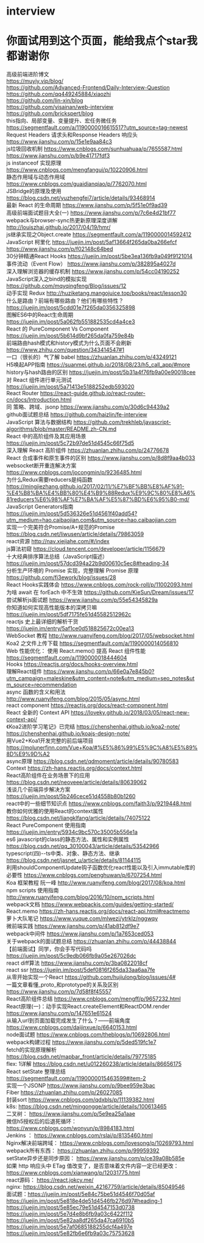 # interview
# 你面试用到这个页面，能给我点个star我都谢谢你
高级前端进阶博文  
https://muyiy.vip/blog/  
https://github.com/Advanced-Frontend/Daily-Interview-Question   
https://github.com/qq449245884/xiaozhi  
https://github.com/lin-xin/blog  
https://github.com/yisainan/web-interview  
https://github.com/brickspert/blog  
this指向、局部变量、变量提升、宏任务微任务    https://segmentfault.com/a/1190000016615517?utm_source=tag-newest  
Request Headers 请求头和Response Headers 响应头    https://www.jianshu.com/p/15e1e9aa84c3  
js垃圾回收机制   https://www.cnblogs.com/sunhuahuaa/p/7655587.html   https://www.jianshu.com/p/b9e41717fdf3  
js instanceof 实现原理     https://www.cnblogs.com/mengfangui/p/10220906.html  
静态作用域与动态作用域  https://www.cnblogs.com/guaidianqiao/p/7762070.html  
JSBridge的原理及使用  https://blog.csdn.net/yuzhengfei7/article/details/93468914  
最新 React 的生命周期  https://www.jianshu.com/p/5f51e0f9ad39  
高级前端面试题目大全(一)  https://www.jianshu.com/p/7c6e4d21bf77  
webpack与browser-sync热更新原理深度讲解  http://louiszhai.github.io/2017/04/19/hmr/  
js继承实现之Object.create  https://segmentfault.com/a/1190000014592412  
JavaScript 柯里化  https://juejin.im/post/5af13664f265da0ba266efcf  https://www.jianshu.com/p/f02148c64bed  
30分钟精通React Hooks https://juejin.im/post/5be3ea136fb9a049f9121014  
事件流动（Event Flow）  https://www.jianshu.com/p/382895a4027d  
深入理解浏览器的缓存机制  https://www.jianshu.com/p/54cc04190252  
JavaScript深入之bind的模拟实现  https://github.com/mqyqingfeng/Blog/issues/12  
动手实现 Redux  http://huziketang.mangojuice.top/books/react/lesson30  
什么是路由？前端有哪些路由？他们有哪些特性？  https://juejin.im/post/5cdd01e7f265da0356325898  
图解ES6中的React生命周期  https://juejin.im/post/5a062fb551882535cd4a4ce3  
React 的 PureComponent Vs Component  https://juejin.im/post/5b614d9bf265da0fa759e84b  
前端路由hash模式和history模式为什么页面不会刷新  https://www.zhihu.com/question/343414547#1  
一口（很长的）气了解 babel  https://zhuanlan.zhihu.com/p/43249121  
H5唤起APP指南  https://suanmei.github.io/2018/08/23/h5_call_app/#more  
history与hash路由的区别  https://juejin.im/post/5b31a4f76fb9a00e90018cee  
对 React 组件进行单元测试  https://juejin.im/post/5a71413e5188252edb593020  
React Router  https://react-guide.github.io/react-router-cn/docs/Introduction.html  
同
策略、跨域、jsonp  https://www.jianshu.com/p/30d6c94439a2  
github面试题总结  https://github.com/haizlin/fe-interview  
JavaScript 算法与数据结构  https://github.com/trekhleb/javascript-algorithms/blob/master/README.zh-CN.md  
React 中的高阶组件及其应用场景  https://juejin.im/post/5c72b97de51d4545c66f75d5  
深入理解 React 高阶组件  https://zhuanlan.zhihu.com/p/24776678  
React 合成事件和原生事件的区别  https://www.jianshu.com/p/8d8f9aa4b033  
websocket断开重连解决方案  https://www.cnblogs.com/jocongmin/p/9236485.html  
为什么Redux需要reducers是纯函数  https://mingjiezhang.github.io/2017/02/11/%E7%BF%BB%E8%AF%91-%E4%B8%BA%E4%BB%80%E4%B9%88Redux%E9%9C%80%E8%A6%81reducers%E6%98%AF%E7%BA%AF%E5%87%BD%E6%95%B0-md/  
JavaScript Generators指南  https://juejin.im/post/5d536326e51d4561f40add54?utm_medium=hao.caibaojian.com&utm_source=hao.caibaojian.com  
实现一个完美符合Promise/A+规范的Promise  https://blog.csdn.net/liwusen/article/details/79863059  
react资源  http://nav.xiejiahe.com/#/index  
js算法初窥  https://cloud.tencent.com/developer/article/1156679  
十大经典排序算法总结（JavaScript描述）  https://juejin.im/post/57dcd394a22b9d00610c5ec8#heading-34  
分析生产环境的 Promise 实现，完整理解 Promise 原理   https://github.com/fi3ework/blog/issues/28  
React Hooks实践体会  https://www.cnblogs.com/rock-roll/p/11002093.html  
为啥 await 在 forEach 中不生效  https://github.com/KieSun/Dream/issues/17  
尝试解析js面试题  https://www.jianshu.com/p/55e54345829a  
你知道如何实现高性能版本的深拷贝嘛  https://juejin.im/post/5df7175fe51d45582512962c  
reactjs 史上最详细的解析干货  https://juejin.im/entry/5af1ce0d518825672c00ea13  
WebSocket 教程  http://www.ruanyifeng.com/blog/2017/05/websocket.html  
Koa2 之文件上传下载  https://segmentfault.com/a/1190000014056810  
Web 性能优化： 使用 React.memo() 提高 React 组件性能  https://segmentfault.com/a/1190000018444604  
Hooks  https://reactjs.org/docs/hooks-overview.html  
理解React组件  https://www.jianshu.com/p/66e0a7e845b0?utm_campaign=maleskine&utm_content=note&utm_medium=seo_notes&utm_source=recommendation  
async 函数的含义和用法  http://www.ruanyifeng.com/blog/2015/05/async.html  
react component  https://reactjs.org/docs/react-component.html  
React 全新的 Context API  https://loveky.github.io/2018/03/05/react-new-context-api/  
《Koa2进阶学习笔记》已完结  https://chenshenhai.github.io/koa2-note/    https://chenshenhai.github.io/koajs-design-note/  
用Vue2+Koa1开发完整的前后端项目  https://molunerfinn.com/Vue+Koa/#%E5%86%99%E5%9C%A8%E5%89%8D%E9%9D%A2  
async原理  https://blog.csdn.net/qdmoment/article/details/90780583  
Context  https://zh-hans.reactjs.org/docs/context.html  
React高阶组件在业务场景下的应用  https://blog.csdn.net/neoveee/article/details/80639062  
浅谈几个前端异步解决方案  https://juejin.im/post/5b246cece51d4558b80b1260  
react中的一些细节知识点  https://www.cnblogs.com/faith3/p/9219448.html  
教你如何优雅的使用React的context属性  https://blog.csdn.net/liangklfang/article/details/74075122  
React PureComponent 使用指南  https://juejin.im/entry/5934c9bc570c35005b556e1a  
es6 javascript的class的静态方法、属性和实例属性  https://blog.csdn.net/qq_30100043/article/details/53542966  
typescript(四)--ts中类、对象、静态方法、继承  https://blog.csdn.net/jasnet_u/article/details/81144115  
利用shouldComponentUpdate钩子函数优化react性能以及引入immutable库的必要性  https://www.cnblogs.com/penghuwan/p/6707254.html  
Koa 框架教程 阮一峰  http://www.ruanyifeng.com/blog/2017/08/koa.html  
npm scripts 使用指南  http://www.ruanyifeng.com/blog/2016/10/npm_scripts.html  
webpack文档 https://www.webpackjs.com/guides/getting-started/  
React.memo  https://zh-hans.reactjs.org/docs/react-api.html#reactmemo  
萝卜大队笔记  https://www.yuque.com/mlwezi/ytrklz/nggwqy  
微前端实践 https://www.jianshu.com/p/41ab812df9e7  
webpack中间件 https://www.jianshu.com/p/1a7653ced053  
关于webpack的面试题总结  https://zhuanlan.zhihu.com/p/44438844  
【前端面试】同学，你会手写代码吗  https://juejin.im/post/5c9edb066fb9a05e267026dc  
react diff算法  https://www.jianshu.com/p/3ba0822018cf  
react ssr  https://juejin.im/post/5def0816f265da33aa6aa7fe  
从零开始实现一个React  https://github.com/hujiulong/blog/issues/4#  
一篇文章看懂_proto_和prototype的关系及区别  https://www.jianshu.com/p/7d58f8f45557  
React高阶组件总结  https://www.cnblogs.com/mengff/p/9657232.html  
React原理(一)：动手实现React.createElement和ReactDOM.render  https://www.jianshu.com/p/147651e61524  
从输入url到页面加载完成发生了什么？——前端角度  https://www.cnblogs.com/daijinxue/p/6640153.html  
node面试题 https://www.cnblogs.com/theblogs/p/10692806.html  
webpack构建过程  https://www.jianshu.com/p/5ded519fc1e7  
fetch的实现原理解析 https://blog.csdn.net/mapbar_front/article/details/79775185  
flex: 1详解 https://blog.csdn.net/u012260238/article/details/86656175  
React setState 整理总结  https://segmentfault.com/a/1190000015463599#item-2  
实现一个JSONP  https://www.jianshu.com/p/9bee959e3bac  
Fiber https://zhuanlan.zhihu.com/p/26027085  
封装sort  https://www.cnblogs.com/qdxbls/p/11139382.html  
k8s: https://blog.csdn.net/mingongge/article/details/100613465  
二叉树： https://www.jianshu.com/p/5e9ea25a1aae  
微信h5授权后的后退死循环： https://www.cnblogs.com/wonyun/p/8984183.html  
Jenkins ： https://www.cnblogs.com/rslai/p/8135460.html  
Nginx解决前端跨域： https://www.cnblogs.com/lovesong/p/10269793.html  
webpack所有东西： https://zhuanlan.zhihu.com/p/99959392  
setState异步还是同步原因： https://www.jianshu.com/p/ce39a08b585e  
如果 http 响应头中 ETag 值改变了，是否意味着文件内容一定已经更改： https://www.cnblogs.com/xianwang/p/12031775.html  
react源码：  https://react.jokcy.me/  
nginx: https://blog.csdn.net/weixin_42167759/article/details/85049546  
面试题：https://juejin.im/post/5e84c75be51d4546f70d05af    
https://juejin.im/post/5e818e4de51d4546fb276d97#heading-1  
https://juejin.im/post/5e85ec79e51d4547153d0738  
https://juejin.im/post/5e7d4e8b6fb9a03c6422f112  
https://juejin.im/post/5e82aa8df265da47ca6910b5  
https://juejin.im/post/5e7af0685188255dcf4a497e  
https://juejin.im/post/5e82fb6e6fb9a03c75753628
